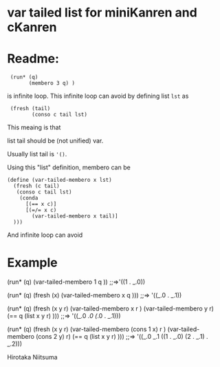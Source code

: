 var tailed list for miniKanren and cKanren 
=================


# Readme:
    
     (run* (q) 
     	   (membero 3 q) )

is infinite loop.
This infinite loop can avoid by defining list ` lst ` as 

     (fresh (tail)
     	    (conso c tail lst)

This meaing is that 

list tail should be (not unified) var.

Usually list tail is ` '() `.  

Using this "list" definition, membero can be

    (define (var-tailed-membero x lst)
      (fresh (c tail)
       (conso c tail lst)   
        (conda
          [(== x c)]
          [(=/= x c)
            (var-tailed-membero x tail)]
      )))

And infinite loop can avoid


# Example


  (run* (q)
  	(var-tailed-membero 1 q ))
  ;;=>'((1 . _.0))


  (run* (q)
      (fresh (x)
	     (var-tailed-membero x q ))) 
   ;;=> '((_.0 . _.1))


   (run* (q)
      (fresh (x y r)
	     (var-tailed-membero x r ) 
	     (var-tailed-membero y r)
	     (== q (list x y r)  ))) 
   ;;=> '((_.0 _.0 (_.0 . _.1)))


   (run* (q)
      (fresh (x y r)
      	     (var-tailed-membero (cons 1 x) r ) 
	     (var-tailed-membero (cons 2 y) r)
	     (== q (list x y r)  )))
   ;;=> '((_.0 _.1 ((1 . _.0) (2 . _.1) . _.2)))




Hirotaka Niitsuma